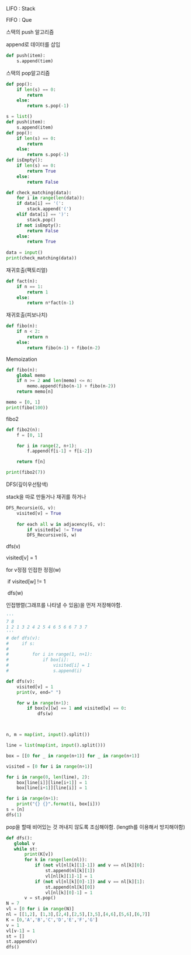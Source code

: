 LIFO : Stack

FIFO : Que



스택의 push 알고리즘

append로 데이터를 삽입

```python
def push(item):
    s.append(tiem)
```



스택의 pop알고리즘

```python
def pop():
    if len(s) == 0:
        return
    else:
        return s.pop(-1)
```


```python
s = list()
def push(item):
    s.append(item)
def pop():
    if len(s) == 0:
        return
    else:
        return s.pop(-1)
def isEmpty():
    if len(s) == 0:
        return True
    else:
        return False

def check_matching(data):
    for i in range(len(data)):
    if data[i] == '(':
        stack.append('(')
    elif data[i] == ')':
        stack.pop()
    if not isEmpty():
        return False
    else:
        return True
    
data = input()
print(check_matching(data))
```

재귀호출(팩토리얼)

```python
def fact(n):
    if n == 1:
        return 1
    else:
        return n*fact(n-1)
```

재귀호출(피보나치)

```python
def fibo(n):
    if n < 2:
        return n
    else:
        return fibo(n-1) + fibo(n-2)
```

Memoization

```python
def fibo(n):
    global memo
    if n >= 2 and len(memo) <= n:
        memo.append(fibo(n-1) + fibo(n-2))
    return memo[n]

memo = [0, 1]
print(fibo(100))
```

fibo2

```python
def fibo2(n):
    f = [0, 1]

    for i in range(2, n+1):
        f.append(f[i-1] + f[i-2])

    return f[n]

print(fibo2(7))
```



DFS(깊이우선탐색)

stack을 따로 만들거나 재귀를 하거나

```python
DFS_Recursie(G, v):
    visited[v] = True
    
    for each all w in adjacency(G, v):
        if visited[w] != True
        DFS_Recursive(G, w)
```

dfs(v)

visited[v] = 1

for v정점 인접한 정점(w)

​	if visited[w] != 1

​		dfs(w)



인접행렬(그래프를 나타낼 수 있음)을 먼저 저장해야함.

```python
'''
7 8
1 2 1 3 2 4 2 5 4 6 5 6 6 7 3 7
'''
# def dfs(v):
#     if s:
#
#         for i in range(1, n+1):
#             if box[i]:
#                 visited[i] = 1
#                 s.append(i)

def dfs(v):
    visited[v] = 1
    print(v, end=" ")

    for w in range(n+1):
        if box[v][w] == 1 and visited[w] == 0:
            dfs(w)



n, m = map(int, input().split())

line = list(map(int, input().split()))

box = [[0 for _ in range(n+1)] for _ in range(n+1)]

visited = [0 for i in range(n+1)]

for i in range(0, len(line), 2):
    box[line[i]][line[i+1]] = 1
    box[line[i+1]][line[i]] = 1

for i in range(n+1):
    print("{} {}".format(i, box[i]))
s = [n]
dfs(1)
```

pop을 할때 비어있는 것 꺼내지 않도록 조심해야함. (length를 이용해서 방지해야함)

```python
def dfs():
   global v
   while st:
       print(K[v])
       for k in range(len(nl)):
           if (not vl[nl[k][1]-1]) and v == nl[k][0]:
               st.append(nl[k][1])
               vl[nl[k][1]-1] = 1
           if (not vl[nl[k][0]-1]) and v == nl[k][1]:
               st.append(nl[k][0])
               vl[nl[k][0]-1] = 1
       v = st.pop()
N = 7
vl = [0 for i in range(N)]
nl = [[1,2], [1,3],[2,4],[2,5],[3,5],[4,6],[5,6],[6,7]]
K = [0,'A','B','C','D','E','F','G']
v = 1
vl[v-1] = 1
st = []
st.append(v)
dfs()
```

